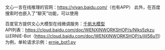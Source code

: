 文心一言在线推理的官网：<https://yiyan.baidu.com/>（也有APP）
此外，在百度搜索时也嵌入了“聊天”功能，可以使用

百度官方提供文心大模型在线微调服务：[千帆大模型](https://console.bce.baidu.com/qianfan/overview)  
API列表：<https://cloud.baidu.com/doc/WENXINWORKSHOP/s/Nlks5zkzu>  
以ERNIE-Bot（<https://cloud.baidu.com/doc/WENXINWORKSHOP/s/jlil56u11>）为例，单轮请求示例：[ernie_bot1.py](ernie_bot1.py)